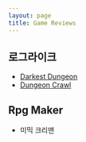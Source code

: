 ```yaml
---
layout: page
title: Game Reviews
---
```


## 로그라이크

* [Darkest Dungeon](/game/darkest_dungeon/)
* [Dungeon Crawl](http://lanyon.getpoole.com)

## Rpg Maker

* 미믹 크리맨


